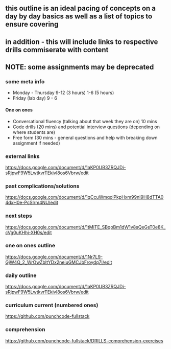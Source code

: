 ## this outline is an ideal pacing of concepts on a day by day basics as well as a list of topics to ensure covering

## in addition - this will include links to respective drills commiserate with content

## NOTE: some assignments may be deprecated

### some meta info

- Monday - Thursday 9-12 (3 hours) 1-6 (5 hours)
- Friday (lab day) 9 - 6

#### One on ones
- Conversational fluency (talking about that week they are on) 10 mins
- Code drills (20 mins) and potential interview questions (depending on where students are)
- Free form (30 mins - general questions and help with breaking down assignment if needed)

### external links

https://docs.google.com/document/d/1aKP0UB3ZRQJDi-sRjpwF9W5LwtkvrTEkivI8os6Vbrw/edit


### past complications/solutions

https://docs.google.com/document/d/1qCcuWmqoiPkpHxm99nI9H8dTTA04dxH0e-PcSIrm4NU/edit

### next steps

https://docs.google.com/document/d/1tMiTE_SBqoBm1dW1v8sQeGsT0e8K_cVg0uKHhj-XH0s/edit

### one on ones outline

https://docs.google.com/document/d/1Nr7L9-GjW4Q_2_WrOwZbltYDx2neiuGMCJbFroydq7I/edit

### daily outline

https://docs.google.com/document/d/1aKP0UB3ZRQJDi-sRjpwF9W5LwtkvrTEkivI8os6Vbrw/edit


### curriculum current (numbered ones)

https://github.com/punchcode-fullstack


### comprehension

https://github.com/punchcode-fullstack/DRILLS-comprehension-exercises

